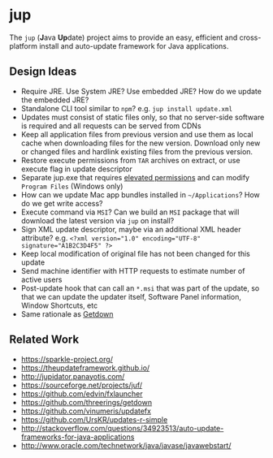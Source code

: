 # jup
The `jup` (**J**ava **Up**date) project aims to provide an easy, efficient and cross-platform install and auto-update framework for Java applications.


## Design Ideas
* Require JRE. Use System JRE? Use embedded JRE? How do we update the embedded JRE?
* Standalone CLI tool similar to `npm`? e.g. `jup install update.xml`
* Updates must consist of static files only, so that no server-side software is required and all requests can be served from CDNs
* Keep all application files from previous version and use them as local cache when downloading files for the new version. Download only new or changed files and hardlink existing files from the previous version.
* Restore execute permissions from `TAR` archives on extract, or use execute flag in update descriptor
* Separate jup.exe that requires [elevated permissions](http://stackoverflow.com/questions/2818179/how-to-force-my-net-app-to-run-as-administrator-on-windows-7) and can modify `Program Files` (Windows only)
* How can we update Mac app bundles installed in `~/Applications`? How do we get write access?
* Execute command via `MSI`? Can we build an `MSI` package that will download the latest version via `jup` on install?
* Sign XML update descriptor, maybe via an additional XML header attribute? e.g. `<?xml version="1.0" encoding="UTF-8" signature="A1B2C3D4F5" ?>`
* Keep local modification of original file has not been changed for this update
* Send machine identifier with HTTP requests to estimate number of active users
* Post-update hook that can call an `*.msi` that was part of the update, so that we can update the updater itself, Software Panel information, Window Shortcuts, etc
* Same rationale as [Getdown](https://github.com/threerings/getdown/wiki/Rationale)


## Related Work
* https://sparkle-project.org/
* https://theupdateframework.github.io/
* http://jupidator.panayotis.com/
* https://sourceforge.net/projects/juf/
* https://github.com/edvin/fxlauncher
* https://github.com/threerings/getdown
* https://github.com/vinumeris/updatefx
* https://github.com/UrsKR/updates-r-simple
* http://stackoverflow.com/questions/34923513/auto-update-frameworks-for-java-applications
* http://www.oracle.com/technetwork/java/javase/javawebstart/
